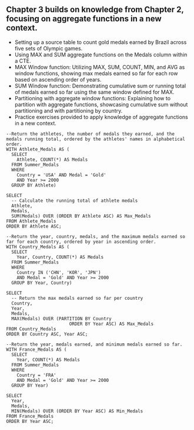 ## Chapter 3 builds on knowledge from Chapter 2, focusing on aggregate functions in a new context.
- Setting up a source table to count gold medals earned by Brazil across five sets of Olympic games.
- Using MAX and SUM aggregate functions on the Medals column within a CTE.
- MAX Window function: Utilizing MAX, SUM, COUNT, MIN, and AVG as window functions, showing max medals earned so far for each row based on ascending order of years.
- SUM Window function: Demonstrating cumulative sum or running total of medals earned so far using the same window defined for MAX.
- Partitioning with aggregate window functions: Explaining how to partition with aggregate functions, showcasing cumulative sum without partitioning and with partitioning by country.
- Practice exercises provided to apply knowledge of aggregate functions in a new context.
  
```
--Return the athletes, the number of medals they earned, and the medals running total, ordered by the athletes' names in alphabetical order.
WITH Athlete_Medals AS (
  SELECT
    Athlete, COUNT(*) AS Medals
  FROM Summer_Medals
  WHERE
    Country = 'USA' AND Medal = 'Gold'
    AND Year >= 2000
  GROUP BY Athlete)

SELECT
  -- Calculate the running total of athlete medals
  Athlete,
  Medals,
  SUM(Medals) OVER (ORDER BY Athlete ASC) AS Max_Medals
FROM Athlete_Medals
ORDER BY Athlete ASC;

--Return the year, country, medals, and the maximum medals earned so far for each country, ordered by year in ascending order.
WITH Country_Medals AS (
  SELECT
    Year, Country, COUNT(*) AS Medals
  FROM Summer_Medals
  WHERE
    Country IN ('CHN', 'KOR', 'JPN')
    AND Medal = 'Gold' AND Year >= 2000
  GROUP BY Year, Country)

SELECT
  -- Return the max medals earned so far per country
  Country,
  Year,
  Medals,
  MAX(Medals) OVER (PARTITION BY Country
                        ORDER BY Year ASC) AS Max_Medals
FROM Country_Medals
ORDER BY Country ASC, Year ASC;

--Return the year, medals earned, and minimum medals earned so far.
WITH France_Medals AS (
  SELECT
    Year, COUNT(*) AS Medals
  FROM Summer_Medals
  WHERE
    Country = 'FRA'
    AND Medal = 'Gold' AND Year >= 2000
  GROUP BY Year)

SELECT
  Year,
  Medals,
  MIN(Medals) OVER (ORDER BY Year ASC) AS Min_Medals
FROM France_Medals
ORDER BY Year ASC;
```
